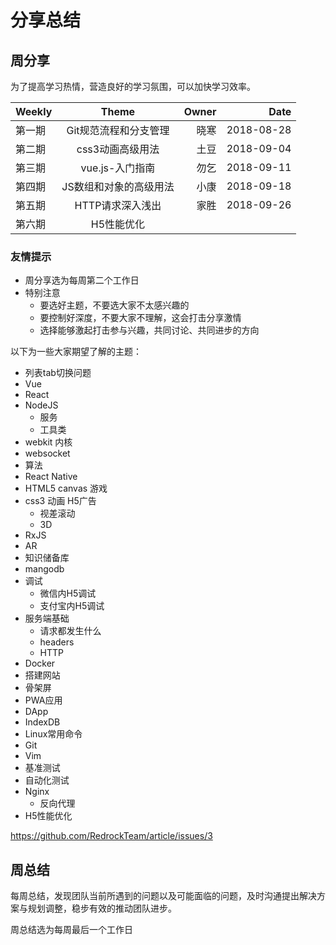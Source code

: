 # 分享总结

## 周分享

为了提高学习热情，营造良好的学习氛围，可以加快学习效率。

|Weekly | Theme | Owner | Date |
|------ |:-----:| -----:| ----:|
| 第一期  | Git规范流程和分支管理  | 晓寒 | 2018-08-28 |
| 第二期  | css3动画高级用法  | 土豆 | 2018-09-04 |
| 第三期  | vue.js-入门指南  | 勿乞 | 2018-09-11 |
| 第四期  | JS数组和对象的高级用法  | 小康 | 2018-09-18 |
| 第五期  | HTTP请求深入浅出  | 家胜 | 2018-09-26 |
| 第六期  | H5性能优化       |

### 友情提示

- 周分享选为每周第二个工作日
- 特别注意
  - 要选好主题，不要选大家不太感兴趣的
  - 要控制好深度，不要大家不理解，这会打击分享激情
  - 选择能够激起打击参与兴趣，共同讨论、共同进步的方向

以下为一些大家期望了解的主题：

- 列表tab切换问题
- Vue
- React
- NodeJS
  - 服务
  - 工具类
- webkit 内核
- websocket
- 算法
- React Native
- HTML5 canvas 游戏
- css3 动画 H5广告
  - 视差滚动
  - 3D
- RxJS
- AR
- 知识储备库
- mangodb
- 调试
  - 微信内H5调试
  - 支付宝内H5调试
- 服务端基础
  - 请求都发生什么
  - headers
  - HTTP
- Docker
- 搭建网站
- 骨架屏
- PWA应用
- DApp
- IndexDB
- Linux常用命令
- Git
- Vim
- 基准测试
- 自动化测试
- Nginx
  - 反向代理
- H5性能优化

https://github.com/RedrockTeam/article/issues/3

## 周总结

每周总结，发现团队当前所遇到的问题以及可能面临的问题，及时沟通提出解决方案与规划调整，稳步有效的推动团队进步。

周总结选为每周最后一个工作日
